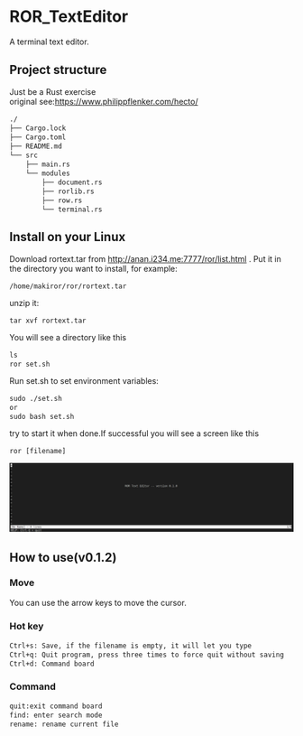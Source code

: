 # ROR_TextEditor
A terminal text editor.


## Project structure
Just be a Rust exercise    
original see:https://www.philippflenker.com/hecto/
```
./
├── Cargo.lock
├── Cargo.toml
├── README.md
└── src
    ├── main.rs
    └── modules
        ├── document.rs
        ├── rorlib.rs
        ├── row.rs
        └── terminal.rs
```    

## Install on your Linux
Download rortext.tar from http://anan.i234.me:7777/ror/list.html . Put it in the directory you want to install, for example:
```
/home/makiror/ror/rortext.tar
```
unzip it:
```
tar xvf rortext.tar
```
You will see a directory like this
```
ls
ror set.sh
```
Run set.sh to set environment variables:
```
sudo ./set.sh
or
sudo bash set.sh
```
try to start it when done.If successful you will see a screen like this
```
ror [filename]
```
![](images/001.png)

## How to use(v0.1.2)

### Move
You can use the arrow keys to move the cursor.

### Hot key
```
Ctrl+s: Save, if the filename is empty, it will let you type
Ctrl+q: Quit program, press three times to force quit without saving
Ctrl+d: Command board
```

### Command
```
quit:exit command board
find: enter search mode
rename: rename current file
```


